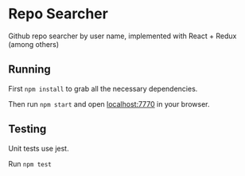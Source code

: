 # Repo Searcher

Github repo searcher by user name, implemented with React + Redux (among others)

## Running

First `npm install` to grab all the necessary dependencies.

Then run `npm start` and open <localhost:7770> in your browser.

## Testing

Unit tests use jest.

Run `npm test`
